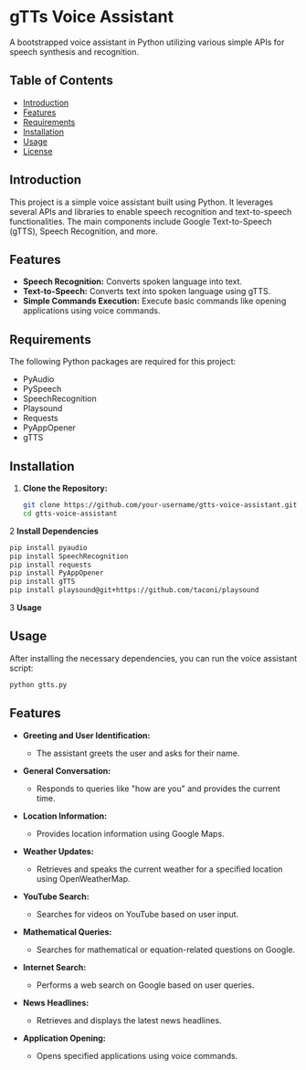 # gTTs Voice Assistant

A bootstrapped voice assistant in Python utilizing various simple APIs for speech synthesis and recognition.

## Table of Contents

- [Introduction](#introduction)
- [Features](#features)
- [Requirements](#requirements)
- [Installation](#installation)
- [Usage](#usage)
- [License](#license)

## Introduction

This project is a simple voice assistant built using Python. It leverages several APIs and libraries to enable speech recognition and text-to-speech functionalities. The main components include Google Text-to-Speech (gTTS), Speech Recognition, and more.

## Features

- **Speech Recognition:** Converts spoken language into text.
- **Text-to-Speech:** Converts text into spoken language using gTTS.
- **Simple Commands Execution:** Execute basic commands like opening applications using voice commands.

## Requirements

The following Python packages are required for this project:

- PyAudio
- PySpeech
- SpeechRecognition
- Playsound
- Requests
- PyAppOpener
- gTTS

## Installation

1. **Clone the Repository:**

   ```bash
   git clone https://github.com/your-username/gtts-voice-assistant.git
   cd gtts-voice-assistant
   ```

2 **Install Dependencies**
```bash
pip install pyaudio
pip install SpeechRecognition
pip install requests
pip install PyAppOpener
pip install gTTS
pip install playsound@git+https://github.com/taconi/playsound
```
3 **Usage**
## Usage

After installing the necessary dependencies, you can run the voice assistant script:

```bash
python gtts.py
```


## Features

- **Greeting and User Identification:**
  - The assistant greets the user and asks for their name.

- **General Conversation:**
  - Responds to queries like "how are you" and provides the current time.

- **Location Information:**
  - Provides location information using Google Maps.

- **Weather Updates:**
  - Retrieves and speaks the current weather for a specified location using OpenWeatherMap.

- **YouTube Search:**
  - Searches for videos on YouTube based on user input.

- **Mathematical Queries:**
  - Searches for mathematical or equation-related questions on Google.

- **Internet Search:**
  - Performs a web search on Google based on user queries.

- **News Headlines:**
  - Retrieves and displays the latest news headlines.

- **Application Opening:**
  - Opens specified applications using voice commands.

